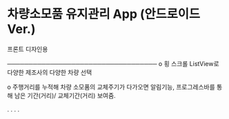 # 차량소모품 유지관리 App (안드로이드 Ver.)

  프론트 디자인용

─────────────────────────────────── 
 o 횡 스크롤 ListView로 다양한 제조사의 다양한 차량 선택
 
 o 주행거리를 누적해 차량 소모품의 교체주기가 다가오면 알림기능, 프로그레스바를 통해 남은 기간(거리)/ 교체기간(거리) 보여줌. 


.
.
.
.